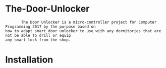 # The-Door-Unlocker

           The Door Unlocker is a micro-controller project for Computer Programming 2017 by the purpose based on
    how to adapt smart door unlocker to use with any dormitories that are not be able to drill or equip 
    any smart lock from the shop.


# Installation

